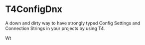 # T4ConfigDnx

A down and dirty way to have strongly typed Config Settings and Connection Strings in your projects by using T4.

Wt